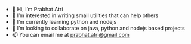 - 👋 Hi, I’m Prabhat Atri
- 👀 I’m interested in writing small utilities that can help others
- 🌱 I’m currently learning python and nodejs
- 💞️ I’m looking to collaborate on java, python and nodejs based projects
- 📫 You can email me at prabhat.atri@gmail.com

<!---
atri83/atri83 is a ✨ special ✨ repository because its `README.md` (this file) appears on your GitHub profile.
You can click the Preview link to take a look at your changes.
--->
